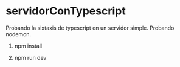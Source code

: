 # servidorConTypescript
Probando la sixtaxis de typescript en un servidor simple. Probando nodemon.

1. npm install

2. npm run dev
